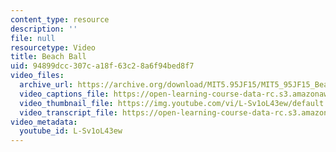 ```yaml
---
content_type: resource
description: ''
file: null
resourcetype: Video
title: Beach Ball
uid: 94899dcc-307c-a18f-63c2-8a6f94bed8f7
video_files:
  archive_url: https://archive.org/download/MIT5.95JF15/MIT5_95JF15_BeachBall_300k.mp4
  video_captions_file: https://open-learning-course-data-rc.s3.amazonaws.com/5-95j-teaching-college-level-science-and-engineering-fall-2015/f50bbbf7063356c0a8c39284156d424d_L-Sv1oL43ew.vtt
  video_thumbnail_file: https://img.youtube.com/vi/L-Sv1oL43ew/default.jpg
  video_transcript_file: https://open-learning-course-data-rc.s3.amazonaws.com/5-95j-teaching-college-level-science-and-engineering-fall-2015/d7f166cca5defaaa10578f158b1cab00_L-Sv1oL43ew.pdf
video_metadata:
  youtube_id: L-Sv1oL43ew
---
```

